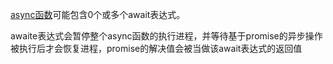 [async函数](https://developer.mozilla.org/zh-CN/docs/Web/JavaScript/Reference/Statements/async_function)可能包含0个或多个await表达式。

awaite表达式会暂停整个async函数的执行进程，并等待基于promise的异步操作被执行后才会恢复进程，promise的解决值会被当做该await表达式的返回值

